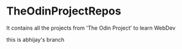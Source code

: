 # TheOdinProjectRepos
It contains all the projects from 'The Odin Project' to learn WebDev


this is abhijay's branch